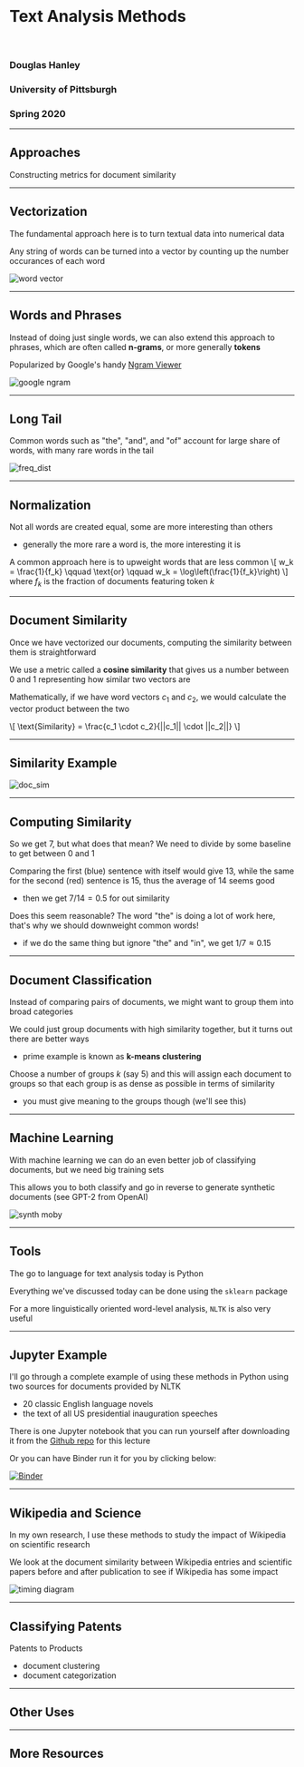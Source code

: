 <br/>

# Text Analysis Methods

<br/>

### Douglas Hanley
### University of Pittsburgh
### Spring 2020

---

## Approaches

Constructing metrics for document similarity

---

## Vectorization

The fundamental approach here is to turn textual data into numerical data

Any string of words can be turned into a vector by counting up the number occurances of each word

![word vector](latex/word_vec.svg) <!-- .element class="medium" -->

---

## Words and Phrases

Instead of doing just single words, we can also extend this approach to phrases, which are often called **n-grams**, or more generally **tokens**

Popularized by Google's handy [Ngram Viewer](https://books.google.com/ngrams)

![google ngram](images/google_ngram.png) <!-- .element class="large" -->

---

## Long Tail

Common words such as "the", "and", and "of" account for large share of words, with many rare words in the tail

![freq_dist](images/freq_dist.svg)

---

## Normalization

Not all words are created equal, some are more interesting than others
- generally the more rare a word is, the more interesting it is

A common approach here is to upweight words that are less common
\\[ w_k = \frac{1}{f_k} \qquad \text{or} \qquad w_k = \log\left(\frac{1}{f_k}\right) \\]
where $f_k$ is the fraction of documents featuring token $k$

---

## Document Similarity

Once we have vectorized our documents, computing the similarity between them is straightforward

We use a metric called a **cosine similarity** that gives us a number between 0 and 1 representing how similar two vectors are

Mathematically, if we have word vectors $c_1$ and $c_2$, we would calculate the vector product between the two

\\[ \text{Similarity} = \frac{c_1 \cdot c_2}{||c_1|| \cdot ||c_2||} \\]

---

## Similarity Example

![doc_sim](latex/doc_sim.svg) <!-- .element class="medium" -->

---

## Computing Similarity

So we get 7, but what does that mean? We need to divide by some baseline to get between 0 and 1

Comparing the first (blue) sentence with itself would give 13, while the same for the second (red) sentence is 15, thus the average of 14 seems good
- then we get $7/14 = 0.5$ for out similarity

Does this seem reasonable? The word "the" is doing a lot of work here, that's why we should downweight common words!
- if we do the same thing but ignore "the" and "in", we get $1/7 \approx 0.15$

---

## Document Classification

Instead of comparing pairs of documents, we might want to group them into broad categories

We could just group documents with high similarity together, but it turns out there are better ways
- prime example is known as **k-means clustering**

Choose a number of groups $k$ (say 5) and this will assign each document to groups so that each group is as dense as possible in terms of similarity
- you must give meaning to the groups though (we'll see this)

---

## Machine Learning

With machine learning we can do an even better job of classifying documents, but we need big training sets

This allows you to both classify and go in reverse to generate synthetic documents (see GPT-2 from OpenAI)

![synth moby](images/synth_moby.png) <!-- .element class="medium" -->

---

## Tools

The go to language for text analysis today is Python

Everything we've discussed today can be done using the `sklearn` package

For a more linguistically oriented word-level analysis, `NLTK` is also very useful

---

## Jupyter Example

I'll go through a complete example of using these methods in Python using two sources for documents provided by NLTK
- 20 classic English language novels
- the text of all US presidential inauguration speeches

There is one Jupyter notebook that you can run yourself after downloading it from the [Github repo](https://github.com/iamlemec/text_analysis/blob/master/code/text_analysis.ipynb) for this lecture

Or you can have Binder run it for you by clicking below:

[![Binder](https://mybinder.org/badge_logo.svg)](https://mybinder.org/v2/gh/iamlemec/text_analysis/master?filepath=code%2Ftext_analysis.ipynb)
<!-- .element style="width: 300px;" -->

---

## Wikipedia and Science

In my own research, I use these methods to study the impact of Wikipedia on scientific research

We look at the document similarity between Wikipedia entries and scientific papers before and after publication to see if Wikipedia has some impact

![timing diagram](images/timing_diagram.svg) <!-- .element class="large" -->

---

## Classifying Patents

Patents to Products
- document clustering
- document categorization

---

## Other Uses

---

## More Resources

